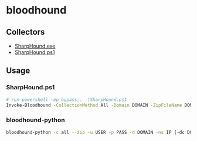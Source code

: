 # bloodhound

## Collectors

* [SharpHound.exe](https://github.com/BloodHoundAD/BloodHound/blob/master/Collectors/SharpHound.exe)
* [SharpHound.ps1](https://github.com/BloodHoundAD/BloodHound/blob/master/Collectors/SharpHound.ps1)

## Usage

### SharpHound.ps1

```bash
# run powershell -ep bypass;. .\SharpHound.ps1
Invoke-Bloodhound -CollectionMethod All -Domain DOMAIN -ZipFileName DOMAIN.zip [-LDAPUser USER -LDAPPass PASS] [-CollectAllProperties]
```

### bloodhound-python

```bash
bloodhound-python -c all --zip -u USER -p PASS -d DOMAIN -ns IP [-dc DOMAIN_CONTROLLER] [-gc GLOBAL_CATALOG_IP]
```